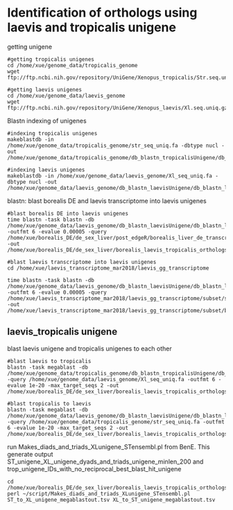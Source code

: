 # Identification of orthologs using laevis and tropicalis unigene
getting unigene 
```
#getting tropicalis unigenes
cd /home/xue/genome_data/tropicalis_genome
wget ftp://ftp.ncbi.nih.gov/repository/UniGene/Xenopus_tropicalis/Str.seq.uniq.gz

#getting laevis unigenes
cd /home/xue/genome_data/laevis_genome
wget ftp://ftp.ncbi.nih.gov/repository/UniGene/Xenopus_laevis/Xl.seq.uniq.gz
```
Blastn indexing of unigenes
```
#indexing tropicalis unigenes
makeblastdb -in /home/xue/genome_data/tropicalis_genome/str_seq_uniq.fa -dbtype nucl -out /home/xue/genome_data/tropicalis_genome/db_blastn_tropicalisUnigene/db_blastn_tropicalisUnigene

#indexing laevis unigenes
makeblastdb -in /home/xue/genome_data/laevis_genome/Xl_seq_uniq.fa -dbtype nucl -out /home/xue/genome_data/laevis_genome/db_blastn_laevisUnigene/db_blastn_laevisUnigene
```
blastn: blast borealis DE and laevis transcriptome into laevis unigenes
```
#blast borealis DE into laevis unigenes
time blastn -task blastn -db /home/xue/genome_data/laevis_genome/db_blastn_laevisUnigene/db_blastn_laevisUnigene -outfmt 6 -evalue 0.00005 -query /home/xue/borealis_DE/de_sex_liver/post_edgeR/borealis_liver_de_transcriptSeq.fa -out /home/xue/borealis_DE/de_sex_liver/borealis_laevis_tropicalis_orthologs/borealis_laevis_orthologs_unigeneApproach/borealis_de_laevis_unigene_blastout.tsv 

#blast laevis transcriptome into laevis unigenes
cd /home/xue/laevis_transcriptome_mar2018/laevis_gg_transcriptome

time blastn -task blastn -db /home/xue/genome_data/laevis_genome/db_blastn_laevisUnigene/db_blastn_laevisUnigene -outfmt 6 -evalue 0.00005 -query /home/xue/laevis_transcriptome_mar2018/laevis_gg_transcriptome/subset/subset_8.fasta -out /home/xue/laevis_transcriptome_mar2018/laevis_gg_transcriptome/subset/blastout_subset_8.fasta
```
## laevis_tropicalis unigene
blast laevis unigene and tropicalis unigenes to each other
```
#blast laevis to tropicalis
blastn -task megablast -db /home/xue/genome_data/tropicalis_genome/db_blastn_tropicalisUnigene/db_blastn_tropicalisUnigene -query /home/xue/genome_data/laevis_genome/Xl_seq_uniq.fa -outfmt 6 -evalue 1e-20 -max_target_seqs 2 -out /home/xue/borealis_DE/de_sex_liver/borealis_laevis_tropicalis_orthologs/borealis_laevis_orthologs_unigeneApproach/ST_to_XL_unigene_blastnout.tsv 

#blast tropicalis to laevis
blastn -task megablast -db /home/xue/genome_data/laevis_genome/db_blastn_laevisUnigene/db_blastn_laevisUnigene -query /home/xue/genome_data/tropicalis_genome/str_seq_uniq.fa -outfmt 6 -evalue 1e-20 -max_target_seqs 2 -out /home/xue/borealis_DE/de_sex_liver/borealis_laevis_tropicalis_orthologs/borealis_laevis_orthologs_unigeneApproach/ST_to_XL_unigene_megablastout.tsv
```
run Makes_diads_and_triads_XLunigene_STensembl.pl from BenE. This generate output ST_unigene_XL_unigene_dyads_and_triads_unigene_minlen_200 and trop_unigene_IDs_with_no_reciprocal_best_blast_hit_unigene
```
cd /home/xue/borealis_DE/de_sex_liver/borealis_laevis_tropicalis_orthologs/borealis_laevis_orthologs_unigeneApproach
perl ~/script/Makes_diads_and_triads_XLunigene_STensembl.pl ST_to_XL_unigene_megablastout.tsv XL_to_ST_unigene_megablastout.tsv 
```


